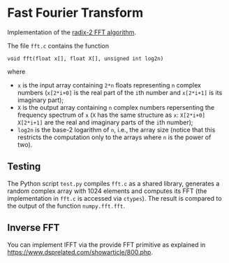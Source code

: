 # Fast Fourier Transform

Implementation of the [radix-2 FFT algorithm](https://en.wikipedia.org/wiki/Cooley–Tukey_FFT_algorithm).

The file `fft.c` contains the function

	void fft(float x[], float X[], unsigned int log2n)

where

* `x` is the input array containing `2*n` floats representing `n` complex numbers (`x[2*i+0]` is the real part of the `i`th number and `x[2*i+1]` is its imaginary part);
* `X` is the output array containing `n` complex numbers repersenting the frequency spectrum of `x` (`X` has the same structure as `x`: `X[2*i+0]` `X[2*i+1]` are the real and imaginary parts of the `i`th number);
* `log2n` is the base-2 logarithm of `n`, i.e., the array size (notice that this restricts the computation only to the arrays where `n` is the power of two).

## Testing

The Python script `test.py` compiles `fft.c` as a shared library, generates a random complex array with 1024 elements and computes its FFT (the implementation in `fft.c` is accessed via `ctypes`).
The result is compared to the output of the function `numpy.fft.fft`.

## Inverse FFT

You can implement IFFT via the provide FFT primitive as explained in <https://www.dsprelated.com/showarticle/800.php>.